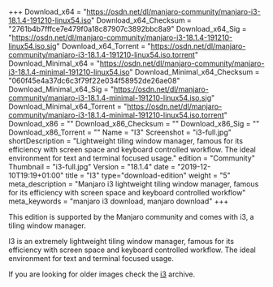 +++
Download_x64 = "https://osdn.net/dl/manjaro-community/manjaro-i3-18.1.4-191210-linux54.iso"
Download_x64_Checksum = "2761b4b7fffce7e479f0a18c87907c3892bbc8a9"
Download_x64_Sig = "https://osdn.net/dl/manjaro-community/manjaro-i3-18.1.4-191210-linux54.iso.sig"
Download_x64_Torrent = "https://osdn.net/dl/manjaro-community/manjaro-i3-18.1.4-191210-linux54.iso.torrent"
Download_Minimal_x64 = "https://osdn.net/dl/manjaro-community/manjaro-i3-18.1.4-minimal-191210-linux54.iso"
Download_Minimal_x64_Checksum = "060f45e4a37dc6c3f79f22e034f58952de26ae08"
Download_Minimal_x64_Sig = "https://osdn.net/dl/manjaro-community/manjaro-i3-18.1.4-minimal-191210-linux54.iso.sig"
Download_Minimal_x64_Torrent = "https://osdn.net/dl/manjaro-community/manjaro-i3-18.1.4-minimal-191210-linux54.iso.torrent"
Download_x86 = ""
Download_x86_Checksum = ""
Download_x86_Sig = ""
Download_x86_Torrent = ""
Name = "I3"
Screenshot = "i3-full.jpg"
shortDescription = "Lightweight tiling window manager, famous for its efficiency with screen space and keyboard controlled workflow. The ideal environment for text and terminal focused usage."
edition = "Community"
Thumbnail = "i3-full.jpg"
Version = "18.1.4"
date = "2019-12-10T19:19+01:00"
title = "I3"
type="download-edition"
weight = "5"
meta_description = "Manjaro i3 lightweight tiling window manager, famous for its efficiency with screen space and keyboard controlled workflow"
meta_keywords = "manjaro i3 download, manjaro download"
+++

This edition is supported by the Manjaro community and comes with i3, a tiling window manager.

I3 is an extremely lightweight tiling window manager, famous for its efficiency with screen space and keyboard controlled workflow. The ideal environment for text and terminal focused usage.

If you are looking for older images check the [i3](https://osdn.net/projects/manjaro-community/storage/z_release_archive/i3) archive.
